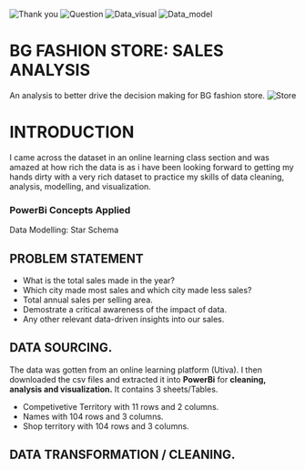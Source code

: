 ![Thank you](https://github.com/Kioyar/BG-FASHION-STORE-ANALYSIS/assets/106233340/fbe8bed9-0d56-4768-8b9c-ad48ef6f8517)
![Question](https://github.com/Kioyar/BG-FASHION-STORE-ANALYSIS/assets/106233340/58fb110b-060f-4f43-8278-f16b83e4805b)
![Data_visual](https://github.com/Kioyar/BG-FASHION-STORE-ANALYSIS/assets/106233340/6f8c8caf-e87d-4f7e-bb1f-5b6ae2550a23)
![Data_model](https://github.com/Kioyar/BG-FASHION-STORE-ANALYSIS/assets/106233340/6494cb16-e4fb-44b3-ad68-406419f80e9e)


# BG FASHION STORE: SALES ANALYSIS
An analysis to better drive the decision making for BG fashion store.
![Store](https://github.com/Kioyar/BG-FASHION-STORE-ANALYSIS/assets/106233340/63d39cf3-26a1-40fb-9598-369c7943a913)

# INTRODUCTION
I came across the dataset in an online learning class section and was amazed at how rich the data is as i have been looking forward to getting my hands dirty with a very rich dataset to practice my skills of data cleaning, analysis, modelling, and visualization.

### PowerBi Concepts Applied
Data Modelling: Star Schema

## PROBLEM STATEMENT
- What is the total sales made in the year?
- Which city made most sales and which city made less sales?
- Total annual sales per selling area.
- Demostrate a critical awareness of the impact of data.
- Any other relevant data-driven insights into our sales.

## DATA SOURCING.
The data was gotten from an online learning platform (Utiva). I then downloaded the csv files and extracted it into **PowerBi** for **cleaning, analysis and visualization.**
It contains 3 sheets/Tables.
- Competivetive Territory with 11 rows and 2 columns.
- Names with 104 rows and 3 columns.
- Shop territory with 104 rows and 3 columns.

## DATA TRANSFORMATION / CLEANING.
